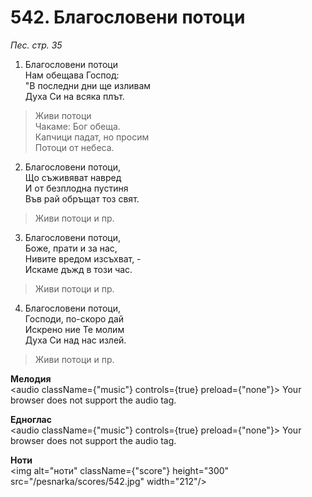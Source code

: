 # 542. Благословени потоци

_Пес. стр. 35_

1. Благословени потоци  
Нам обещава Господ:  
"В последни дни ще изливам  
Духа Си на всяка плът.  

> Живи потоци  
> Чакаме: Бог обеща.  
> Капчици падат, но просим  
> Потоци от небеса.  

2. Благословени потоци,  
Що съживяват навред  
И от безплодна пустиня  
Във рай обръщат тоз свят.  

> Живи потоци и пр.  

3. Благословени потоци,  
Боже, прати и за нас,  
Нивите вредом изсъхват, -  
Искаме дъжд в този час.  

> Живи потоци и пр.  

4. Благословени потоци,  
Господи, по-скоро дай  
Искрено ние Те молим  
Духа Си над нас излей.  

> Живи потоци и пр.

**Мелодия**  
<audio className={"music"} controls={true} preload={"none"}>
    <source src="/pesnarka/mp3/542.mp3" type="audio/mpeg"/>
    Your browser does not support the audio tag.
</audio>

**Едноглас**  
<audio className={"music"} controls={true} preload={"none"}>
    <source src="/pesnarka/transp/542.mp3" type="audio/mpeg"/>
    Your browser does not support the audio tag.
</audio>

**Ноти**  
<img alt="ноти" className={"score"} height="300" src="/pesnarka/scores/542.jpg" width="212"/>
